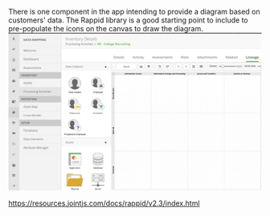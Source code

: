 There is one component in the app intending to provide a diagram based on customers' data. The Rappid library is a good starting point to include to pre-populate the icons on the canvas to draw the diagram.
![Alt Text](https://github.com/qixuanHou/OneTrust/blob/master/img/lineage.png)

https://resources.jointjs.com/docs/rappid/v2.3/index.html
